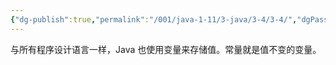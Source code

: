 ```yaml
---
{"dg-publish":true,"permalink":"/001/java-1-11/3-java/3-4/3-4/","dgPassFrontmatter":true,"created":"2024-04-11T17:19:07.194+08:00","updated":"2024-06-01T10:42:43.832+08:00"}
---
```


与所有程序设计语言一样，Java 也使用变量来存储值。常量就是值不变的变量。